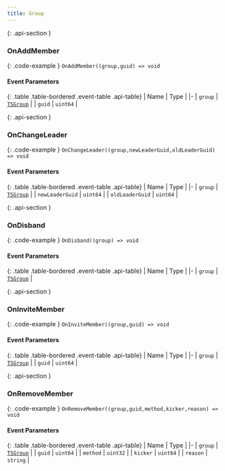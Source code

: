 ```yaml
---
title: Group
---
```







{: .api-section }
### OnAddMember




{: .code-example }
`OnAddMember((group,guid) => void`
#### Event Parameters

{: .table .table-bordered .event-table .api-table}
| Name | Type |
|-
| `group` | [`TSGroup`](../classes/TSGroup) |
| `guid` | `uint64` |

{: .api-section }
### OnChangeLeader




{: .code-example }
`OnChangeLeader((group,newLeaderGuid,oldLeaderGuid) => void`
#### Event Parameters

{: .table .table-bordered .event-table .api-table}
| Name | Type |
|-
| `group` | [`TSGroup`](../classes/TSGroup) |
| `newLeaderGuid` | `uint64` |
| `oldLeaderGuid` | `uint64` |

{: .api-section }
### OnDisband




{: .code-example }
`OnDisband((group) => void`
#### Event Parameters

{: .table .table-bordered .event-table .api-table}
| Name | Type |
|-
| `group` | [`TSGroup`](../classes/TSGroup) |

{: .api-section }
### OnInviteMember




{: .code-example }
`OnInviteMember((group,guid) => void`
#### Event Parameters

{: .table .table-bordered .event-table .api-table}
| Name | Type |
|-
| `group` | [`TSGroup`](../classes/TSGroup) |
| `guid` | `uint64` |

{: .api-section }
### OnRemoveMember




{: .code-example }
`OnRemoveMember((group,guid,method,kicker,reason) => void`
#### Event Parameters

{: .table .table-bordered .event-table .api-table}
| Name | Type |
|-
| `group` | [`TSGroup`](../classes/TSGroup) |
| `guid` | `uint64` |
| `method` | `uint32` |
| `kicker` | `uint64` |
| `reason` | `string` |

